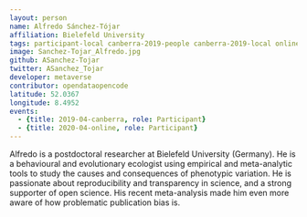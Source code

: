 ```yaml
---
layout: person
name: Alfredo Sánchez-Tójar
affiliation: Bielefeld University
tags: participant-local canberra-2019-people canberra-2019-local online-2020-people
image: Sanchez-Tojar_Alfredo.jpg
github: ASanchez-Tojar
twitter: ASanchez_Tojar
developer: metaverse
contributor: opendataopencode
latitude: 52.0367
longitude: 8.4952
events:
  - {title: 2019-04-canberra, role: Participant}
  - {title: 2020-04-online, role: Participant}
---
```

Alfredo is a postdoctoral researcher at Bielefeld University (Germany). He is a behavioural and evolutionary ecologist using empirical and meta-analytic tools to study the causes and consequences of phenotypic variation. He is passionate about reproducibility and transparency in science, and a strong supporter of open science. His recent meta-analysis made him even more aware of how problematic publication bias is.